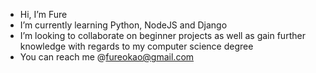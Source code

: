 - Hi, I’m Fure
- I’m currently learning Python, NodeJS and Django
- I’m looking to collaborate on beginner projects as well as gain further knowledge with regards to my computer science degree
- You can reach me @fureokao@gmail.com

<!---
FureOk/FureOk is a ✨ special ✨ repository because its `README.md` (this file) appears on your GitHub profile.
You can click the Preview link to take a look at your changes.
--->
